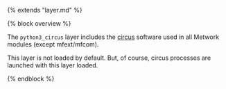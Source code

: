 {% extends "layer.md" %}

{% block overview %}

The `python3_circus` layer includes the [circus](https://circus.readthedocs.org/) software
used in all Metwork modules (except mfext/mfcom).

This layer is not loaded by default. But, of course, circus processes are launched with
this layer loaded.

{% endblock %}
